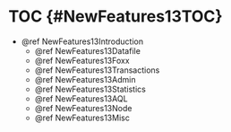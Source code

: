 TOC {#NewFeatures13TOC}
=======================

- @ref NewFeatures13Introduction
  - @ref NewFeatures13Datafile
  - @ref NewFeatures13Foxx
  - @ref NewFeatures13Transactions
  - @ref NewFeatures13Admin
  - @ref NewFeatures13Statistics
  - @ref NewFeatures13AQL
  - @ref NewFeatures13Node
  - @ref NewFeatures13Misc
